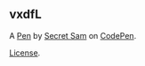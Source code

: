 vxdfL
-----


A [Pen](http://codepen.io/anon/pen/vxdfL) by [Secret Sam](http://codepen.io/anon) on [CodePen](http://codepen.io/).

[License](http://codepen.io/anon/pen/vxdfL/license).